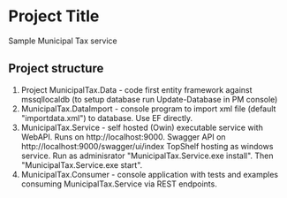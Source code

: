 # Project Title

Sample Municipal Tax service

## Project structure

1. Project MunicipalTax.Data - code first entity framework against mssqllocaldb (to setup database run Update-Database in PM console)
2. MunicipalTax.DataImport - console program to import xml file (default "importdata.xml") to database. Use EF directly.
3. MunicipalTax.Service - self hosted (Owin) executable service with WebAPI. Runs on http://localhost:9000.
  Swagger API on http://localhost:9000/swagger/ui/index
  TopShelf hosting as windows service. Run as adminisrator "MunicipalTax.Service.exe install". Then "MunicipalTax.Service.exe start".
4. MunicipalTax.Consumer - console application with tests and examples consuming MunicipalTax.Service via REST endpoints.